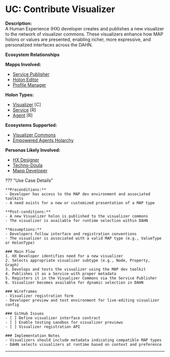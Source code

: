 # UC: Contribute Visualizer

**Description:**  
A Human Experience (HX) developer creates and publishes a new visualizer to the network of visualizer commons. These visualizers enhance how MAP holons or values are presented, enabling richer, more expressive, and personalized interfaces across the DAHN.

**Ecosystem Relationships**

**Mapps Involved:**
- [Service Publisher](../mapps/service-publisher.md)
- [Holon Editor](../mapps/holon-editor.md)
- [Profile Manager](../mapps/profile-manager.md)

**Holon Types:**
- [Visualizer](../holon-types.md#visualizer) [C]
- [Service](../holon-types.md#service) [R]
- [Agent](../holon-types.md#agent) [R]

**Ecosystems Supported:**
- [Visualizer Commons](../ecosystem-activation.md#4-visualizer-commons)
- [Empowered Agents Holarchy](../ecosystem-activation.md#1-empowered-agents-holarchy)

**Personas Likely Involved:**
- [HX Designer](../personas/hx-designer.md)
- [Techno-Doula](../personas/techno-doula.md)
- [Mapp Developer](../personas/mapp-developer.md)

??? "Use Case Details"

    **Preconditions:**
    - Developer has access to the MAP dev environment and associated toolkits
    - A need exists for a new or customized presentation of a MAP type

    **Post-conditions:**
    - A new Visualizer holon is published to the visualizer commons
    - The visualizer is available for runtime selection within DAHN

    **Assumptions:**
    - Developers follow interface and registration conventions
    - The visualizer is associated with a valid MAP type (e.g., ValueType or HolonType)

    ### Main Flow
    1. HX Developer identifies need for a new visualizer
    2. Selects appropriate visualizer subtype (e.g., Node, Property, Graph)
    3. Develops and tests the visualizer using the MAP dev toolkit
    4. Publishes it as a Service with proper metadata
    5. Registers it in the Visualizer Commons via the Service Publisher
    6. Visualizer becomes available for dynamic selection in DAHN

    ### Wireframes
    - Visualizer registration form
    - Developer preview and test environment for live-editing visualizer config

    ### GitHub Issues
    - [ ] Define visualizer interface contract
    - [ ] Enable testing sandbox for visualizer previews
    - [ ] Visualizer registration API

    ### Implementation Notes
    - Visualizers should include metadata indicating compatible MAP types
    - DAHN selects visualizers at runtime based on context and preference

---